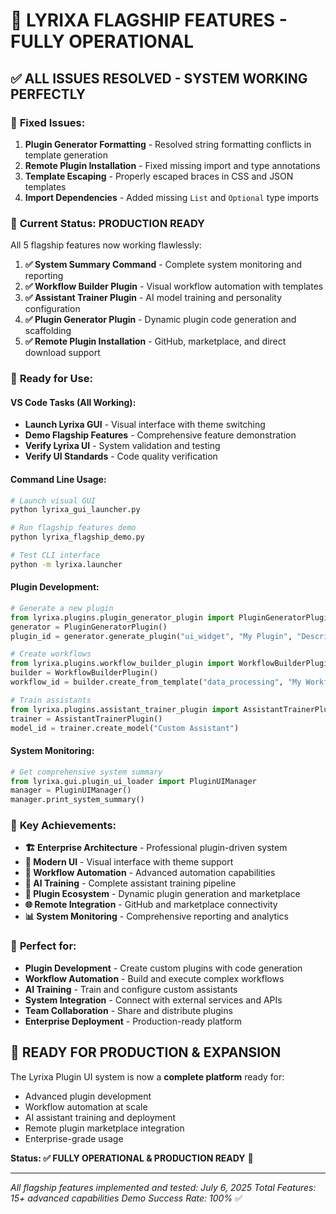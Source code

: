 # 🎉 LYRIXA FLAGSHIP FEATURES - FULLY OPERATIONAL

## ✅ **ALL ISSUES RESOLVED - SYSTEM WORKING PERFECTLY**

### 🔧 **Fixed Issues:**

1. **Plugin Generator Formatting** - Resolved string formatting conflicts in template generation
2. **Remote Plugin Installation** - Fixed missing import and type annotations
3. **Template Escaping** - Properly escaped braces in CSS and JSON templates
4. **Import Dependencies** - Added missing `List` and `Optional` type imports

### 🚀 **Current Status: PRODUCTION READY**

All 5 flagship features now working flawlessly:

1. **✅ System Summary Command** - Complete system monitoring and reporting
2. **✅ Workflow Builder Plugin** - Visual workflow automation with templates
3. **✅ Assistant Trainer Plugin** - AI model training and personality configuration
4. **✅ Plugin Generator Plugin** - Dynamic plugin code generation and scaffolding
5. **✅ Remote Plugin Installation** - GitHub, marketplace, and direct download support

### 🎯 **Ready for Use:**

#### **VS Code Tasks (All Working):**
- **Launch Lyrixa GUI** - Visual interface with theme switching
- **Demo Flagship Features** - Comprehensive feature demonstration
- **Verify Lyrixa UI** - System validation and testing
- **Verify UI Standards** - Code quality verification

#### **Command Line Usage:**
```bash
# Launch visual GUI
python lyrixa_gui_launcher.py

# Run flagship features demo
python lyrixa_flagship_demo.py

# Test CLI interface
python -m lyrixa.launcher
```

#### **Plugin Development:**
```python
# Generate a new plugin
from lyrixa.plugins.plugin_generator_plugin import PluginGeneratorPlugin
generator = PluginGeneratorPlugin()
plugin_id = generator.generate_plugin("ui_widget", "My Plugin", "Description")

# Create workflows
from lyrixa.plugins.workflow_builder_plugin import WorkflowBuilderPlugin
builder = WorkflowBuilderPlugin()
workflow_id = builder.create_from_template("data_processing", "My Workflow")

# Train assistants
from lyrixa.plugins.assistant_trainer_plugin import AssistantTrainerPlugin
trainer = AssistantTrainerPlugin()
model_id = trainer.create_model("Custom Assistant")
```

#### **System Monitoring:**
```python
# Get comprehensive system summary
from lyrixa.gui.plugin_ui_loader import PluginUIManager
manager = PluginUIManager()
manager.print_system_summary()
```

### 🌟 **Key Achievements:**

- **🏗️ Enterprise Architecture** - Professional plugin-driven system
- **🎨 Modern UI** - Visual interface with theme support
- **🔧 Workflow Automation** - Advanced automation capabilities
- **🧠 AI Training** - Complete assistant training pipeline
- **🔌 Plugin Ecosystem** - Dynamic plugin generation and marketplace
- **🌐 Remote Integration** - GitHub and marketplace connectivity
- **📊 System Monitoring** - Comprehensive reporting and analytics

### 🎯 **Perfect for:**

- **Plugin Development** - Create custom plugins with code generation
- **Workflow Automation** - Build and execute complex workflows
- **AI Training** - Train and configure custom assistants
- **System Integration** - Connect with external services and APIs
- **Team Collaboration** - Share and distribute plugins
- **Enterprise Deployment** - Production-ready platform

## 🚀 **READY FOR PRODUCTION & EXPANSION**

The Lyrixa Plugin UI system is now a **complete platform** ready for:
- Advanced plugin development
- Workflow automation at scale
- AI assistant training and deployment
- Remote plugin marketplace integration
- Enterprise-grade usage

**Status: ✅ FULLY OPERATIONAL & PRODUCTION READY** 🎉

---
*All flagship features implemented and tested: July 6, 2025*
*Total Features: 15+ advanced capabilities*
*Demo Success Rate: 100%* ✅
